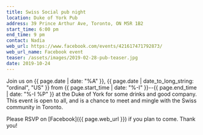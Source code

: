 ```yaml
---
title: Swiss Social pub night
location: Duke of York Pub
address: 39 Prince Arthur Ave, Toronto, ON M5R 1B2
start_time: 6:00 pm
end_time: 9 pm
contact: Nadia
web_url: https://www.facebook.com/events/421617471792873/
web_url_name: Facebook event
teaser: /assets/images/2019-02-28-pub-teaser.jpg
date: 2019-10-24
---
```


Join us on {{ page.date | date: "%A" }}, {{ page.date | date_to_long_string:
"ordinal", "US" }} from {{ page.start_time | date: "%-I" }}--{{ page.end_time |
date: "%-I %P" }} at the Duke of York for some drinks and good company. This
event is open to all, and is a chance to meet and mingle with the Swiss
community in Toronto.

Please RSVP on [Facebook]({{ page.web_url }}) if you plan to come. Thank you!
